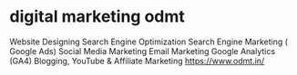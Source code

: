 # digital marketing odmt
Website Designing
Search Engine Optimization
Search Engine Marketing ( Google Ads)
Social Media Marketing
Email Marketing
Google Analytics (GA4)
Blogging, YouTube & Affiliate Marketing
https://www.odmt.in/
